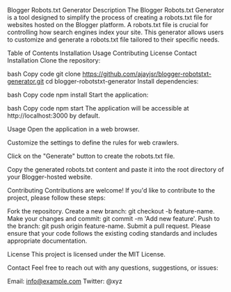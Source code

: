 Blogger Robots.txt Generator
Description
The Blogger Robots.txt Generator is a tool designed to simplify the process of creating a robots.txt file for websites hosted on the Blogger platform. A robots.txt file is crucial for controlling how search engines index your site. This generator allows users to customize and generate a robots.txt file tailored to their specific needs.

Table of Contents
Installation
Usage
Contributing
License
Contact
Installation
Clone the repository:

bash
Copy code
git clone https://github.com/ajayjsr/blogger-robotstxt-generator.git
cd blogger-robotstxt-generator
Install dependencies:

bash
Copy code
npm install
Start the application:

bash
Copy code
npm start
The application will be accessible at http://localhost:3000 by default.

Usage
Open the application in a web browser.

Customize the settings to define the rules for web crawlers.

Click on the "Generate" button to create the robots.txt file.

Copy the generated robots.txt content and paste it into the root directory of your Blogger-hosted website.

Contributing
Contributions are welcome! If you'd like to contribute to the project, please follow these steps:

Fork the repository.
Create a new branch: git checkout -b feature-name.
Make your changes and commit: git commit -m 'Add new feature'.
Push to the branch: git push origin feature-name.
Submit a pull request.
Please ensure that your code follows the existing coding standards and includes appropriate documentation.

License
This project is licensed under the MIT License.

Contact
Feel free to reach out with any questions, suggestions, or issues:

Email: info@example.com
Twitter: @xyz
